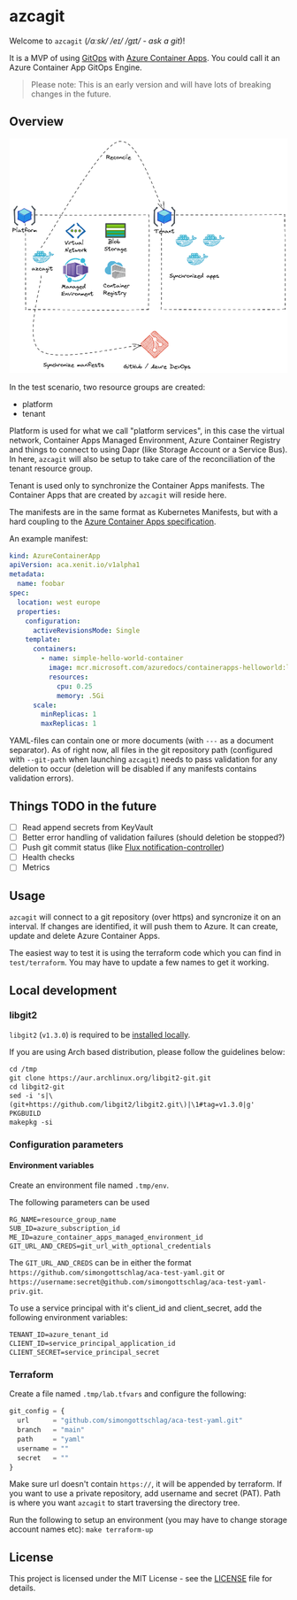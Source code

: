 # azcagit

Welcome to `azcagit` (_/ɑːsk/ /eɪ/ /ɡɪt/ - ask a git_)!

It is a MVP of using [GitOps](https://opengitops.dev/#principles) with [Azure Container Apps](https://azure.microsoft.com/en-us/services/container-apps/#overview). You could call it an Azure Container App GitOps Engine.

> Please note: This is an early version and will have lots of breaking changes in the future.

## Overview

![overview](docs/overview.png "Overview of azcagit")

In the test scenario, two resource groups are created:

- platform
- tenant

Platform is used for what we call "platform services", in this case the virtual network, Container Apps Managed Environment, Azure Container Registry and things to connect to using Dapr (like Storage Account or a Service Bus). In here, `azcagit` will also be setup to take care of the reconciliation of the tenant resource group.

Tenant is used only to synchronize the Container Apps manifests. The Container Apps that are created by `azcagit` will reside here.

The manifests are in the same format as Kubernetes Manifests, but with a hard coupling to the [Azure Container Apps specification](https://docs.microsoft.com/en-us/azure/templates/microsoft.app/containerapps?pivots=deployment-language-arm-template).

An example manifest:

```yaml
kind: AzureContainerApp
apiVersion: aca.xenit.io/v1alpha1
metadata:
  name: foobar
spec:
  location: west europe
  properties:
    configuration:
      activeRevisionsMode: Single
    template:
      containers:
        - name: simple-hello-world-container
          image: mcr.microsoft.com/azuredocs/containerapps-helloworld:latest
          resources:
            cpu: 0.25
            memory: .5Gi
      scale:
        minReplicas: 1
        maxReplicas: 1
```

YAML-files can contain one or more documents (with `---` as a document separator). As of right now, all files in the git repository path (configured with `--git-path` when launching `azcagit`) needs to pass validation for any deletion to occur (deletion will be disabled if any manifests contains validation errors).

## Things TODO in the future

- [ ] Read append secrets from KeyVault
- [ ] Better error handling of validation failures (should deletion be stopped?)
- [ ] Push git commit status (like [Flux notification-controller](https://fluxcd.io/docs/components/notification/provider/#git-commit-status))
- [ ] Health checks
- [ ] Metrics

## Usage

`azcagit` will connect to a git repository (over https) and syncronize it on an interval. If changes are identified, it will push them to Azure. It can create, update and delete Azure Container Apps.

The easiest way to test it is using the terraform code which you can find in `test/terraform`. You may have to update a few names to get it working.

## Local development

### libgit2

`libgit2` (`v1.3.0`) is required to be [installed locally](https://github.com/libgit2/libgit2#installation).

If you are using Arch based distribution, please follow the guidelines below:

```shell
cd /tmp
git clone https://aur.archlinux.org/libgit2-git.git
cd libgit2-git
sed -i 's|\(git+https://github.com/libgit2/libgit2.git\)|\1#tag=v1.3.0|g' PKGBUILD
makepkg -si
```

### Configuration parameters

#### Environment variables

Create an environment file named `.tmp/env`.

The following parameters can be used

```env
RG_NAME=resource_group_name
SUB_ID=azure_subscription_id
ME_ID=azure_container_apps_managed_environment_id
GIT_URL_AND_CREDS=git_url_with_optional_credentials
```

The `GIT_URL_AND_CREDS` can be in either the format `https://github.com/simongottschlag/aca-test-yaml.git` or `https://username:secret@github.com/simongottschlag/aca-test-yaml-priv.git`.

To use a service principal with it's client_id and client_secret, add the following environment variables:

```env
TENANT_ID=azure_tenant_id
CLIENT_ID=service_principal_application_id
CLIENT_SECRET=service_principal_secret
```

### Terraform

Create a file named `.tmp/lab.tfvars` and configure the following:

```terraform
git_config = {
  url      = "github.com/simongottschlag/aca-test-yaml.git"
  branch   = "main"
  path     = "yaml"
  username = ""
  secret   = ""
}
```

Make sure url doesn't contain `https://`, it will be appended by terraform. If you want to use a private repository, add username and secret (PAT). Path is where you want `azcagit` to start traversing the directory tree.

Run the following to setup an environment (you may have to change storage account names etc): `make terraform-up`

## License

This project is licensed under the MIT License - see the [LICENSE](LICENSE) file for details.
